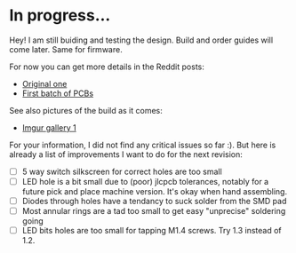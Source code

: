 # In progress...

Hey! I am still buiding and testing the design. Build and order guides will come later. Same for firmware.

For now you can get more details in the Reddit posts:
- [Original one](https://www.reddit.com/r/ErgoMechKeyboards/comments/qaxlw9/wip_kyfle_the_flexible_split_with_options/)
- [First batch of PCBs](https://www.reddit.com/r/ErgoMechKeyboards/comments/r1vawn/lergo_exkyfle_first_proto_batch/)

See also pictures of the build as it comes:
- [Imgur gallery 1](https://imgur.com/gallery/tVdsuUT)

For your information, I did not find any critical issues so far :). But here is already a list of improvements I want to do for the next revision:
- [ ]  5 way switch silkscreen for correct holes are too small
- [ ]  LED hole is a bit small due to (poor) jlcpcb tolerances, notably for a future pick and place machine version. It's okay when hand assembling.
- [ ]  Diodes through holes have a tendancy to suck solder from the SMD pad
- [ ]  Most annular rings are a tad too small to get easy "unprecise" soldering going
- [ ]  LED bits holes are too small for tapping M1.4 screws. Try 1.3 instead of 1.2.

